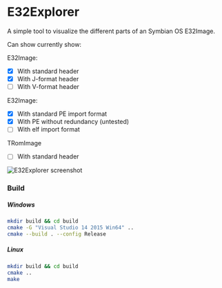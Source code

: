# E32Explorer

A simple tool to visualize the different parts of an Symbian OS E32Image.

Can show currently show:

E32Image:
- [x] With standard header
- [x] With J-format header
- [ ] With V-format header

E32Image:
- [x] With standard PE import format
- [x] With PE without redundancy (untested)
- [ ] With elf import format

TRomImage
- [ ] With standard header

![E32Explorer screenshot](http://i.imgur.com/QdgaaXK.png)


### Build
##### Windows
```bash
mkdir build && cd build
cmake -G "Visual Studio 14 2015 Win64" ..
cmake --build . --config Release
```
##### Linux
```bash
mkdir build && cd build
cmake ..
make
```
